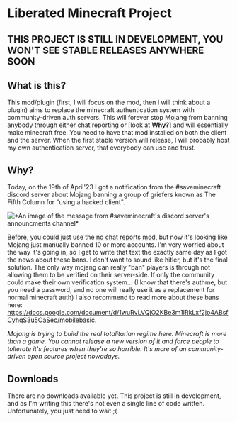# Liberated Minecraft Project

## THIS PROJECT IS STILL IN DEVELOPMENT, YOU WON'T SEE STABLE RELEASES ANYWHERE SOON

## What is this?
This mod/plugin (first, I will focus on the mod, then I will think about a plugin) aims to replace the minecraft authentication system with community-driven auth servers. This will forever stop Mojang from banning anybody through either chat reporting or [look at **Why?**] and will essentially make minecraft free. You need to have that mod installed on both the client and the server. When the first stable version will release, I will probably host my own authentication server, that everybody can use and trust.

## Why?
Today, on the 19th of April'23 I got a notification from the #saveminecraft discord server about Mojang banning a group of griefers known as The Fifth Column for "using a hacked client".
  
![\*An image of the message from #saveminecraft's discord server's announcments channel\*](https://i.imgur.com/DtkCXsu.png)
  
Before, you could just use the [no chat reports mod](https://modrinth.com/mod/no-chat-reports), but now it's looking like Mojang just manually banned 10 or more accounts. I'm very worried about the way it's going in, so I get to write that text the exactly same day as I got the news about these bans. I don't want to sound like hitler, but it's the final solution. The only way mojang can really "ban" players is through not allowing them to be verified on their server-side. If only the community could make their own verification system... (I know that there's authme, but you need a password, and no one will really use it as a replacement for normal minecraft auth) I also recommend to read more about these bans here: https://docs.google.com/document/d/1wuRvLVQjO2KBe3m1IRkLxf2jo4ABsfCyhqS3u5OaSec/mobilebasic.

*Mojang is trying to build the real totalitarian regime here. Minecraft is more than a game. You cannot release a new version of it and force people to tollerate it's features when they're so horrible. It's more of an community-driven open source project nowadays.*

## Downloads
There are no downloads available yet. This project is still in development, and as I'm writing this there's not even a single line of code written. Unfortunately, you just need to wait ;(
